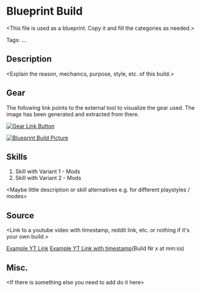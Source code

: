 # Blueprint Build
\<This file is used as a blueprint. Copy it and fill the categories as needed.>

Tags: ...

## Description
\<Explain the reason, mechanics, purpose, style, etc. of this build.> 

## Gear
The following link points to the external tool to visualize the gear used.
The image has been generated and extracted from there.

[![Gear Link Button]({{site.baseurl}}/assets/images/gear-button.png)](https://mxswat.github.io/mx-division-builds)

[![Blueprint Build Picture]({{site.baseurl}}/assets/images/blueprint-build.png)]({{site.baseurl}}/assets/images/blueprint-build.png)

## Skills
1. Skill with Variant 1 - Mods
2. Skill with Variant 2 - Mods

\<Maybe little description or skill alternatives e.g. for different playstyles / modes>

## Source

\<Link to a youtube video with timestamp, reddit link, etc. or nothing if it's your own build.>

[Example YT Link](https://youtu.be/dQw4w9WgXcQ)
[Example YT Link with timestamp](https://youtu.be/dQw4w9WgXcQ?t=89)(Build Nr x at mm:ss)

## Misc.
\<If there is something else you need to add do it here>